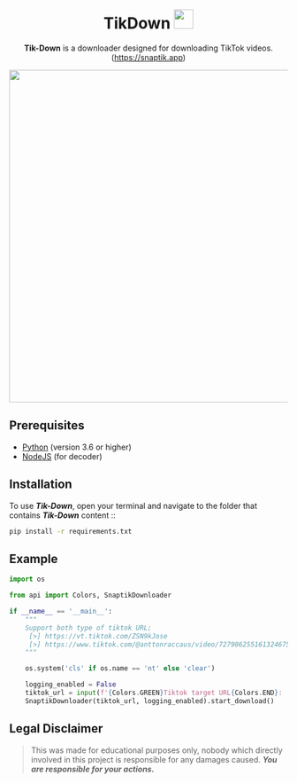 <div align="center">

# TikDown <img src="https://github.com/x404xx/Tik-Down/assets/114883816/05bb5343-bd6d-494c-ad1d-5eb85bd3fed2" width="35px">

**Tik-Down** is a downloader designed for downloading TikTok videos. (https://snaptik.app)

<img src="https://github.com/x404xx/Tik-Down/assets/114883816/95819343-c111-4a6d-b742-5f28f23166e3" width="600" height="auto">

</div>

## Prerequisites

-   [Python](https://www.python.org/) (version 3.6 or higher)
-   [NodeJS](https://nodejs.org/en) (for decoder)

## Installation

To use _**Tik-Down**_, open your terminal and navigate to the folder that contains _**Tik-Down**_ content ::

```bash
pip install -r requirements.txt
```

## Example

```python
import os

from api import Colors, SnaptikDownloader

if __name__ == '__main__':
    """
    Support both type of tiktok URL;
     [>] https://vt.tiktok.com/ZSN9kJose
     [>] https://www.tiktok.com/@anttonraccaus/video/7279062551613246752?is_from_webapp=1&sender_device=pc
    """

    os.system('cls' if os.name == 'nt' else 'clear')

    logging_enabled = False
    tiktok_url = input(f'{Colors.GREEN}Tiktok target URL{Colors.END}: ')
    SnaptikDownloader(tiktok_url, logging_enabled).start_download()
```

## **Legal Disclaimer**

> This was made for educational purposes only, nobody which directly involved in this project is responsible for any damages caused. **_You are responsible for your actions._**
